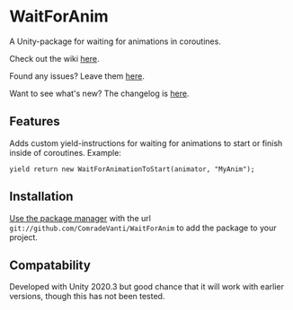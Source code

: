 # WaitForAnim

A Unity-package for waiting for animations in coroutines.

Check out the wiki [here](https://github.com/ComradeVanti/WaitForAnim/wiki).

Found any issues? Leave
them [here](https://github.com/ComradeVanti/WaitForAnim/issues).

Want to see what's new? The changelog
is [here](https://github.com/ComradeVanti/WaitForAnim/blob/main/CHANGELOG.md).

## Features

Adds custom yield-instructions for waiting for animations to start or finish
inside of coroutines. Example:

```
yield return new WaitForAnimationToStart(animator, "MyAnim");
```

## Installation

[Use the package manager](https://docs.unity3d.com/Manual/upm-ui-giturl.html)
with the url `git://github.com/ComradeVanti/WaitForAnim` to add the package to
your project.

## Compatability

Developed with Unity 2020.3 but good chance that it will work with earlier
versions, though this has not been tested.

